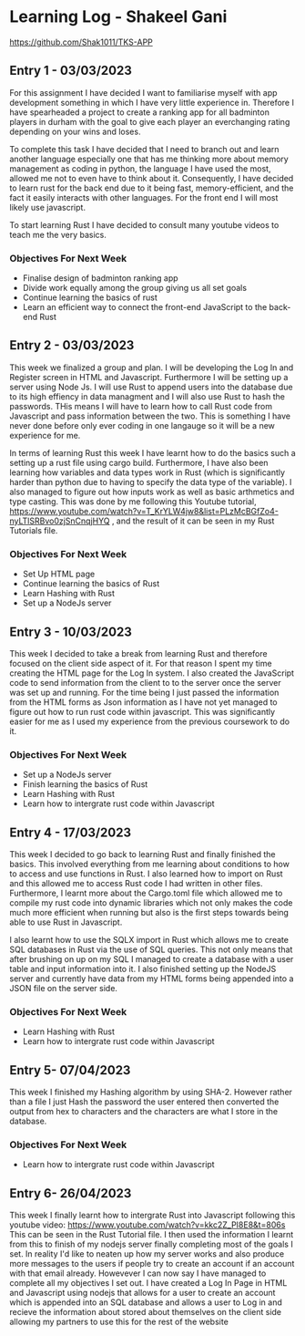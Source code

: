 # Learning Log - Shakeel Gani
https://github.com/Shak1011/TKS-APP
## Entry 1 - 03/03/2023
For this assignment I have decided I want to familiarise myself with app development something in which I have very little experience in. Therefore I have spearheaded a project to create a ranking app for all badminton players in durham with the goal to give each player an everchanging rating depending on your wins and loses. 

To complete this task I have decided that I need to branch out and learn another language especially one that has me thinking more about memory management as coding in python, the language I have used the most, allowed me not to even have to think about it. Consequently, I have decided to learn rust for the back end due to it being fast, memory-efficient, and the fact it easily interacts with other languages. For the front end I will most likely use javascript.

To start learning Rust I have decided to consult many youtube videos to teach me the very basics. 

### Objectives For Next Week
* Finalise design of badminton ranking app 
* Divide work equally among the group giving us all set goals
* Continue learning the basics of rust
* Learn an efficient way to connect the front-end JavaScript to the back-end Rust

## Entry 2 - 03/03/2023
This week we finalized a group and plan. I will be developing the Log In and Register screen in HTML and Javascript. Furthermore I will be setting up a server using Node Js. I will use Rust to append users into the database due to its high effiency in data managment and I will also use Rust to hash the passwords. THis means I will have to learn how to call Rust code from Javascript and pass information between the two. This is something I have never done before only ever coding in one langauge so it will be a new experience for me. 

In terms of learning Rust this week I have learnt how to do the basics such a setting up a rust file using cargo build. Furthermore, I have also been learning how variables and data types work in Rust (which is significantly harder than python due to having to specify the data type of the variable). I also managed to figure out how inputs work as well as basic arthmetics and type casting. This was done by me following this Youtube tutorial, https://www.youtube.com/watch?v=T_KrYLW4jw8&list=PLzMcBGfZo4-nyLTlSRBvo0zjSnCnqjHYQ , and the result of it can be seen in my Rust Tutorials file. 

### Objectives For Next Week
* Set Up HTML page 
* Continue learning the basics of Rust
* Learn Hashing with Rust
* Set up a NodeJs server

## Entry 3 - 10/03/2023
This week I decided to take a break from learning Rust and therefore focused on the client side aspect of it. For that reason I spent my time creating the HTML page for the Log In system. I also created the JavaScript code to send information from the client to to the server once the server was set up and running. For the time being I just passed the information from the HTML forms as Json information as I have not yet managed to figure out how to run rust code within javascript. This was significantly easier for me as I used my experience from the previous coursework to do it.

### Objectives For Next Week
* Set up a NodeJs server
* Finish learning the basics of Rust
* Learn Hashing with Rust
* Learn how to intergrate rust code within Javascript

## Entry 4 - 17/03/2023
This week I decided to go back to learning Rust and finally finished the basics. This involved everything from me learning about conditions to how to access and use functions in Rust. I also learned how to import on Rust and this allowed me to access Rust code I had written in other files. Furthermore, I learnt more about the Cargo.toml file which allowed me to compile my rust code into dynamic libraries which not only makes the code much more efficient when running but also is the first steps towards being able to use Rust in Javascript.

I also learnt how to use the SQLX import in Rust which allows me to create SQL databases in Rust via the use of SQL queries. This not only means that after brushing on up on my SQL I managed to create a database with a user table and input information into it. I also finished setting up the NodeJS server and currently have data from my HTML forms being appended into a JSON file on the server side.

### Objectives For Next Week
* Learn Hashing with Rust
* Learn how to intergrate rust code within Javascript

## Entry 5- 07/04/2023
This week I finished my Hashing algorithm by using SHA-2. However rather than a file I just Hash the password the user entered then converted the output from hex to characters and the characters are what I store in the database. 

### Objectives For Next Week
* Learn how to intergrate rust code within Javascript

## Entry 6- 26/04/2023
This week I finally learnt how to intergrate Rust into Javascript following this youtube video: https://www.youtube.com/watch?v=kkc2Z_PI8E8&t=806s
This can be seen in the Rust Tutorial file. I then used the information I learnt from this to finish of my nodejs server finally completing most of the goals I set. In reality I'd like to neaten up how my server works and also produce more messages to the users if people try to create an account if an account with that email already.
Howevever I can now say I have managed to complete all my objectives I set out. I have created a Log In Page in HTML and Javascript using nodejs that allows for a user to create an account which is appended into an SQL database and allows a user to Log in and recieve the information about stored about themselves on the client side allowing my partners to use this for the rest of the website
